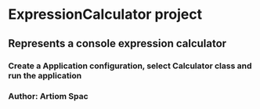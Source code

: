# ExpressionCalculator project
## Represents a console expression calculator 
### Create a Application configuration, select Calculator class and run the application

### Author: Artiom Spac
